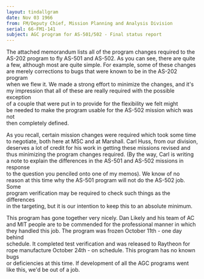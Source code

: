 ```yaml
---
layout: tindallgram
date: Nov 03 1966 
from: FM/Deputy Chief, Mission Planning and Analysis Division
serial: 66-FM1-141
subject: AGC program for AS-501/502 - Final status report
---
```

The attached memorandum lists all of the program changes required to the  
AS-202 program to fly AS-501 and AS-502. As you can see, there are quite  
a few, although most are quite simple. For example, some of these changes  
are merely corrections to bugs that were known to be in the AS-202 program  
when we flew it. We made a strong effort to minimize the changes, and it's  
my impression that all of these are really required with the possible exception  
of a couple that were put in to provide for the flexibility we felt might  
be needed to make the program usable for the AS-502 mission which was not  
then completely defined.

As you recall, certain mission changes were required which took some time  
to negotiate, both here at MSC and at Marshall. Carl Huss, from our division,  
deserves a lot of credit for his work in getting these missions revised and  
thus minimizing the program changes required. (By the way, Carl is writing  
a note to explain the differences in the AS-501 and AS-502 missions in response  
to the question you penciled onto one of my memos). We know of no  
reason at this time why the AS-501 program will not do the AS-502 job. Some  
program verification may be required to check such things as the differences  
in the targeting, but it is our intention to keep this to an absolute minimum.

This program has gone together very nicely. Dan Likely and his team of AC  
and MIT people are to be commended for the professional manner in which  
they handled this job. The program was frozen October 11th - one day behind  
schedule. It completed test verification and was released to Raytheon for  
rope manufacture October 24th - on schedule. This program has no known bugs  
or deficiencies at this time. If development of all the AGC programs went  
like this, we'd be out of a job.
